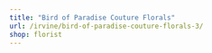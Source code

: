 ```yaml
---
title: "Bird of Paradise Couture Florals"
url: /irvine/bird-of-paradise-couture-florals-3/
shop: florist
---
```

